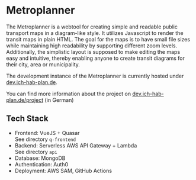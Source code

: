 # Metroplanner

The Metroplanner is a webtool for creating simple and readable public transport maps in a diagram-like style.
It utilizes Javascript to render the transit maps in plain HTML.
The goal for the maps is to have small file sizes while maintaining high readability by supporting different zoom levels.
Additionally, the simplistic layout is supposed to make editing the maps easy and intuitive, thereby enabling anyone to create transit diagrams for their city, area or municipality.

The development instance of the Metroplanner is currently hosted under [dev.ich-hab-plan.de](https://dev.ich-hab-plan.de).

You can find more information about the project on [dev.ich-hab-plan.de/project](https://dev.ich-hab-plan.de/project) (in German)

## Tech Stack

- Frontend: VueJS + Quasar <br>See directory `q-frontend`
- Backend: Serverless AWS API Gateway + Lambda <br>See directory `api`
- Database: MongoDB
- Authentication: Auth0
- Deployment: AWS SAM, GitHub Actions
